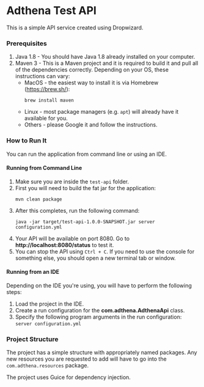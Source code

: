 Adthena Test API
================

This is a simple API service created using Dropwizard.

### Prerequisites

1. Java 1.8 - You should have Java 1.8 already installed on your computer.
2. Maven 3 - This is a Maven project and it is required to build it and pull all of the dependencies correctly. Depending on your OS, these instructions can vary:
    * MacOS - the easiest way to install it is via Homebrew (https://brew.sh/):
        ```
        brew install maven
        ```
    * Linux - most package managers (e.g. `apt`) will already have it available for you.
    * Others - please Google it and follow the instructions.

### How to Run It

You can run the application from command line or using an IDE.

#### Running from Command Line

1. Make sure you are inside the `test-api` folder.
2. First you will need to build the fat jar for the application:
    ```
    mvn clean package
    ```
3. After this completes, run the following command:
    ```
    java -jar target/test-api-1.0.0-SNAPSHOT.jar server configuration.yml
    ```
4. Your API will be available on port 8080. Go to **http://localhost:8080/status** to test it.
5. You can stop the API using `Ctrl + C`. If you need to use the console for something else, you should open a new terminal tab or window.

#### Running from an IDE

Depending on the IDE you're using, you will have to perform the following steps:
1. Load the project in the IDE.
2. Create a run configuration for the **com.adthena.AdthenaApi** class.
3. Specify the following program arguments in the run configuration: `server configuration.yml`

### Project Structure

The project has a simple structure with appropriately named packages. Any new resources you are requested to add
will have to go into the `com.adthena.resources` package.

The project uses Guice for dependency injection.
